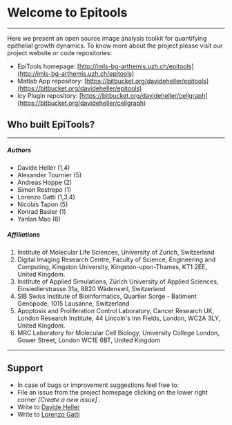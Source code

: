 # Welcome to Epitools
---

Here we present an open source image analysis toolkit for quantifying epithelial growth dynamics. To know more about the project please visit our project website or code repositories:

* EpiTools homepage: [http://imls-bg-arthemis.uzh.ch/epitools](http://imls-bg-arthemis.uzh.ch/epitools)
* Matlab App repository: [https://bitbucket.org/davideheller/epitools](https://bitbucket.org/davideheller/epitools)
* Icy Plugin repository: [https://bitbucket.org/davideheller/cellgraph](https://bitbucket.org/davideheller/cellgraph)


## Who built EpiTools? 
---

##### Authors

* Davide Heller (1,4)
* Alexander Tournier (5)
* Andreas Hoppe (2)
* Simon Restrepo (1)
* Lorenzo Gatti (1,3,4)
* Nicolas Tapon (5)
* Konrad Basler (1)
* Yanlan Mao (6)

##### Affiliations

1. Institute of Molecular Life Sciences, University of Zurich, Switzerland
2. Digital Imaging Research Centre, Faculty of Science, Engineering and Computing, Kingston University, Kingston-upon-Thames, KT1 2EE, United Kingdom.
3. Institute of Applied Simulations, Zürich University of Applied Sciences, Einsiedlerstrasse 31a, 8820 Wädenswil, Switzerland
4. SIB Swiss Institute of Bioinformatics, Quartier Sorge - Batiment Genopode, 1015 Lausanne, Switzerland
5. Apoptosis and Proliferation Control Laboratory, Cancer Research UK, London Research Institute, 44 Lincoln's Inn Fields, London, WC2A 3LY, United Kingdom. 
6. MRC Laboratory for Molecular Cell Biology, University College London, Gower Street, London WC1E 6BT, United Kingdom

---------------------------------------
## Support

* In case of bugs or improvement suggestions feel free to:
* File an issue from the project homepage clicking on the lower right corner *[Create a new issue]* .
* Write to [Davide Heller](mailto:davide.heller@imls.uzh.ch?Subject=EpiTools)
* Write to [Lorenzo Gatti](mailto:lorenzo.gatti@uzh.ch?Subject=EpiTools)